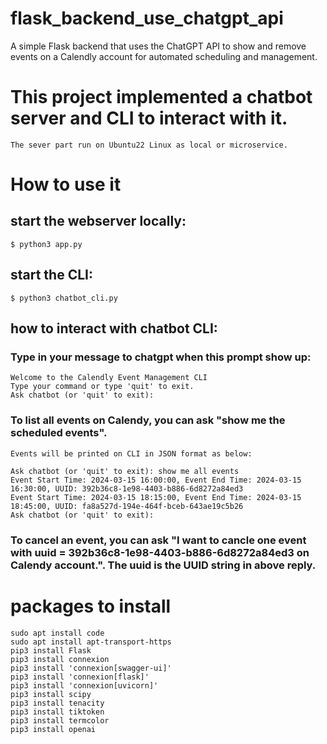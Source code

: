 # flask_backend_use_chatgpt_api
A simple Flask backend that uses the ChatGPT API to show and remove events on a Calendly account for automated scheduling and management.

# This project implemented a chatbot server and CLI to interact with it.
    The sever part run on Ubuntu22 Linux as local or microservice.

# How to use it

## start the webserver locally:
    $ python3 app.py

## start the CLI:
    $ python3 chatbot_cli.py

## how to interact with chatbot CLI:

### Type in your message to chatgpt when this prompt show up:
    Welcome to the Calendly Event Management CLI
    Type your command or type 'quit' to exit.
    Ask chatbot (or 'quit' to exit):

### To list all events on Calendy, you can ask "show me the scheduled events".
    Events will be printed on CLI in JSON format as below:

    Ask chatbot (or 'quit' to exit): show me all events
    Event Start Time: 2024-03-15 16:00:00, Event End Time: 2024-03-15 16:30:00, UUID: 392b36c8-1e98-4403-b886-6d8272a84ed3
    Event Start Time: 2024-03-15 18:15:00, Event End Time: 2024-03-15 18:45:00, UUID: fa8a527d-194e-464f-bceb-643ae19c5b26
    Ask chatbot (or 'quit' to exit):

### To cancel an event, you can ask "I want to cancle one event with uuid = 392b36c8-1e98-4403-b886-6d8272a84ed3 on Calendy account.". The uuid is the UUID string in above reply.

# packages to install
    sudo apt install code
    sudo apt install apt-transport-https
    pip3 install Flask
    pip3 install connexion
    pip3 install 'connexion[swagger-ui]'
    pip3 install 'connexion[flask]'
    pip3 install 'connexion[uvicorn]'
    pip3 install scipy
    pip3 install tenacity
    pip3 install tiktoken
    pip3 install termcolor
    pip3 install openai

